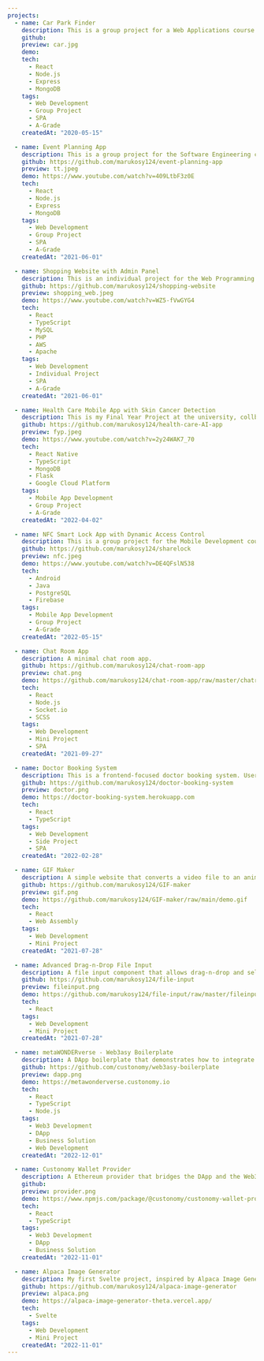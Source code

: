 ```yaml
---
projects:
  - name: Car Park Finder
    description: This is a group project for a Web Applications course at the university. This is a web application that help users to find the best and available car park in Hong Kong.
    github:
    preview: car.jpg
    demo:
    tech:
      - React
      - Node.js
      - Express
      - MongoDB
    tags:
      - Web Development
      - Group Project
      - SPA
      - A-Grade
    createdAt: "2020-05-15"

  - name: Event Planning App
    description: This is a group project for the Software Engineering course at the university. This is a web application that allow users to organize events more efficiently through a few simple steps. It also helps users to remove some unavailable options by comparing their calendars, and organizers can check all voting results in the dashboards. It is a time-saving tool for everyone.
    github: https://github.com/marukosy124/event-planning-app
    preview: tt.jpeg
    demo: https://www.youtube.com/watch?v=409LtbF3z0E
    tech:
      - React
      - Node.js
      - Express
      - MongoDB
    tags:
      - Web Development
      - Group Project
      - SPA
      - A-Grade
    createdAt: "2021-06-01"

  - name: Shopping Website with Admin Panel
    description: This is an individual project for the Web Programming & Security course at the university. This project aims to create a shopping website with an optional membership system. An admin panel is also included for data management. PayPal APIs are used for payment processing.
    github: https://github.com/marukosy124/shopping-website
    preview: shopping_web.jpeg
    demo: https://www.youtube.com/watch?v=WZ5-fVwGYG4
    tech:
      - React
      - TypeScript
      - MySQL
      - PHP
      - AWS
      - Apache
    tags:
      - Web Development
      - Individual Project
      - SPA
      - A-Grade
    createdAt: "2021-06-01"

  - name: Health Care Mobile App with Skin Cancer Detection
    description: This is my Final Year Project at the university, collborated another Computer Science student. This is a health care app integrated with skin cancer AI detection. Our group is responsible for the app development and AI integration, while the AI model is prepared by another group.
    github: https://github.com/marukosy124/health-care-AI-app
    preview: fyp.jpeg
    demo: https://www.youtube.com/watch?v=2y24WAK7_70
    tech:
      - React Native
      - TypeScript
      - MongoDB
      - Flask
      - Google Cloud Platform
    tags:
      - Mobile App Development
      - Group Project
      - A-Grade
    createdAt: "2022-04-02"

  - name: NFC Smart Lock App with Dynamic Access Control
    description: This is a group project for the Mobile Development course at the university. This is a mobile application that authenticates with email, and unlocks the door with NFC if the email has the authorization. A role-based authorization model is applied such that some but not all users can configure and share access to other users. It makes door unlocking easily shareable with configurable time limits. This project also involves a simulation of unlocking a lock.
    github: https://github.com/marukosy124/sharelock
    preview: nfc.jpeg
    demo: https://www.youtube.com/watch?v=DE4QFslN538
    tech:
      - Android
      - Java
      - PostgreSQL
      - Firebase
    tags:
      - Mobile App Development
      - Group Project
      - A-Grade
    createdAt: "2022-05-15"

  - name: Chat Room App
    description: A minimal chat room app.
    github: https://github.com/marukosy124/chat-room-app
    preview: chat.png
    demo: https://github.com/marukosy124/chat-room-app/raw/master/chatroom_demo.gif
    tech:
      - React
      - Node.js
      - Socket.io
      - SCSS
    tags:
      - Web Development
      - Mini Project
      - SPA
    createdAt: "2021-09-27"

  - name: Doctor Booking System
    description: This is a frontend-focused doctor booking system. Users can search and book doctors based on the doctors' availability. Users can also view and cancel the bookings if necessary. Note that this is originally a frontend engineer assessment, therefore the backend and database are given and limited by the assessment provider.
    github: https://github.com/marukosy124/doctor-booking-system
    preview: doctor.png
    demo: https://doctor-booking-system.herokuapp.com
    tech:
      - React
      - TypeScript
    tags:
      - Web Development
      - Side Project
      - SPA
    createdAt: "2022-02-28"

  - name: GIF Maker
    description: A simple website that converts a video file to an animated GIF using Web Assembly.
    github: https://github.com/marukosy124/GIF-maker
    preview: gif.png
    demo: https://github.com/marukosy124/GIF-maker/raw/main/demo.gif
    tech:
      - React
      - Web Assembly
    tags:
      - Web Development
      - Mini Project
    createdAt: "2021-07-28"

  - name: Advanced Drag-n-Drop File Input
    description: A file input component that allows drag-n-drop and select to upload directory or individual files.
    github: https://github.com/marukosy124/file-input
    preview: fileinput.png
    demo: https://github.com/marukosy124/file-input/raw/master/fileinput_demo.gif
    tech:
      - React
    tags:
      - Web Development
      - Mini Project
    createdAt: "2021-07-28"

  - name: metaWONDERverse - Web3asy Boilerplate
    description: A DApp boilerplate that demonstrates how to integrate Custonomy Widget and Custonomy Wallet Provider into a NFT marketplace.
    github: https://github.com/custonomy/web3asy-boilerplate
    preview: dapp.png
    demo: https://metawonderverse.custonomy.io
    tech:
      - React
      - TypeScript
      - Node.js
    tags:
      - Web3 Development
      - DApp
      - Business Solution
      - Web Development
    createdAt: "2022-12-01"

  - name: Custonomy Wallet Provider
    description: A Ethereum provider that bridges the DApp and the Web3asy widget.
    github:
    preview: provider.png
    demo: https://www.npmjs.com/package/@custonomy/custonomy-wallet-provider
    tech:
      - React
      - TypeScript
    tags:
      - Web3 Development
      - DApp
      - Business Solution
    createdAt: "2022-11-01"

  - name: Alpaca Image Generator
    description: My first Svelte project, inspired by Alpaca Image Generator from DevProjects.
    github: https://github.com/marukosy124/alpaca-image-generator
    preview: alpaca.png
    demo: https://alpaca-image-generator-theta.vercel.app/
    tech:
      - Svelte
    tags:
      - Web Development
      - Mini Project
    createdAt: "2022-11-01"
---
```

